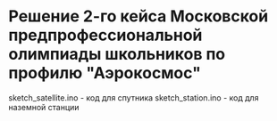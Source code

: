 # Решение 2-го кейса Московской предпрофессиональной олимпиады школьников по профилю "Аэрокосмос"
sketch_satellite.ino - код для спутника
sketch_station.ino - код для наземной станции
